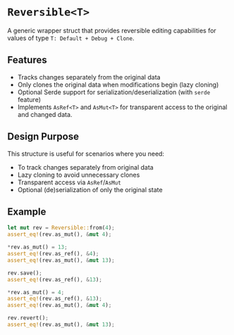 # `Reversible<T>`

A generic wrapper struct that provides reversible editing capabilities for values of type `T: Default + Debug + Clone`.

## Features
- Tracks changes separately from the original data
- Only clones the original data when modifications begin (lazy cloning)
- Optional Serde support for serialization/deserialization (with `serde` feature)
- Implements `AsRef<T>` and `AsMut<T>` for transparent access to the original and changed data.

## Design Purpose
This structure is useful for scenarios where you need:
- To track changes separately from original data
- Lazy cloning to avoid unnecessary clones
- Transparent access via `AsRef`/`AsMut`
- Optional (de)serialization of only the original state

## Example

```rust
let mut rev = Reversible::from(4);
assert_eq!(rev.as_mut(), &mut 4);

*rev.as_mut() = 13;
assert_eq!(rev.as_ref(), &4);
assert_eq!(rev.as_mut(), &mut 13);

rev.save();
assert_eq!(rev.as_ref(), &13);

*rev.as_mut() = 4;
assert_eq!(rev.as_ref(), &13);
assert_eq!(rev.as_mut(), &mut 4);

rev.revert();
assert_eq!(rev.as_mut(), &mut 13);
```
